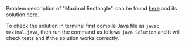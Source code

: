 Problem description of "Maximal Rectangle".  can be found [here](https://leetcode.com/problems/maximal-rectangle/) and its solution [here](https://github.com/aurimas13/Solutions-To-Problems/blob/main/LeetCode/Java%20Solutions/Maximal%20Rectangle/maximal.java).

To check the solution in terminal first compile Java file as `javac maximal.java`, then run the command as follows `java Solution` and it will check tests and if the solution works correctly.
